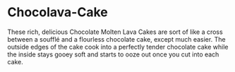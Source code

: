 # Chocolava-Cake
These rich, delicious Chocolate Molten Lava Cakes are sort of like a cross between a soufflé and a flourless chocolate cake, except much easier. The outside edges of the cake cook into a perfectly tender chocolate cake while the inside stays gooey soft and starts to ooze out once you cut into each cake.